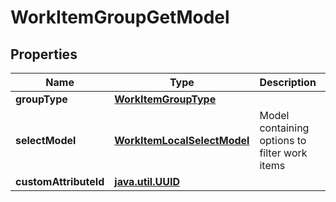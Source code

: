 
# WorkItemGroupGetModel

## Properties
| Name | Type | Description | Notes |
| ------------ | ------------- | ------------- | ------------- |
| **groupType** | [**WorkItemGroupType**](WorkItemGroupType.md) |  |  |
| **selectModel** | [**WorkItemLocalSelectModel**](WorkItemLocalSelectModel.md) | Model containing options to filter work items |  [optional] |
| **customAttributeId** | [**java.util.UUID**](java.util.UUID.md) |  |  [optional] |



